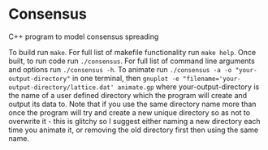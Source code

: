 # Consensus
C++ program to model consensus spreading

To build run ```make```.
For full list of makefile functionality run ```make help```.
Once built, to run code run ```./consensus```.
For full list of command line arguments and options run ```./consensus -h```.
To animate run ```./consensus -a -o "your-output-directory"``` in one terminal,
then ```gnuplot -e "filename='your-output-directory/lattice.dat' animate.gp```
where your-output-directory is the name of a user defined directory which the
program will create and output its data to. Note that if you use the same directory
name more than once the program will try and create a new unique directory so
as not to overwrite it - this is glitchy so I suggest either naming a new directory
each time you animate it, or removing the old directory first then using the same name.
